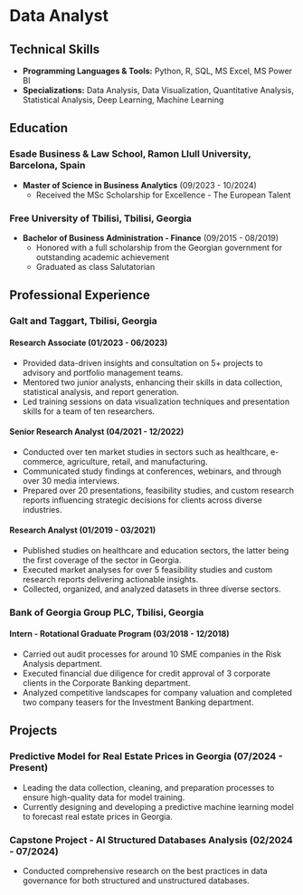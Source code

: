 # Data Analyst

## Technical Skills
- **Programming Languages & Tools:** Python, R, SQL, MS Excel, MS Power BI
- **Specializations:** Data Analysis, Data Visualization, Quantitative Analysis, Statistical Analysis, Deep Learning, Machine Learning

## Education

### Esade Business & Law School, Ramon Llull University, Barcelona, Spain
- **Master of Science in Business Analytics** (09/2023 - 10/2024)
  - Received the MSc Scholarship for Excellence - The European Talent

### Free University of Tbilisi, Tbilisi, Georgia
- **Bachelor of Business Administration - Finance** (09/2015 - 08/2019)
  - Honored with a full scholarship from the Georgian government for outstanding academic achievement
  - Graduated as class Salutatorian

## Professional Experience

### Galt and Taggart, Tbilisi, Georgia

#### Research Associate (01/2023 - 06/2023)
- Provided data-driven insights and consultation on 5+ projects to advisory and portfolio management teams.
- Mentored two junior analysts, enhancing their skills in data collection, statistical analysis, and report generation.
- Led training sessions on data visualization techniques and presentation skills for a team of ten researchers.

#### Senior Research Analyst (04/2021 - 12/2022)
- Conducted over ten market studies in sectors such as healthcare, e-commerce, agriculture, retail, and manufacturing.
- Communicated study findings at conferences, webinars, and through over 30 media interviews.
- Prepared over 20 presentations, feasibility studies, and custom research reports influencing strategic decisions for clients across diverse industries.

#### Research Analyst (01/2019 - 03/2021)
- Published studies on healthcare and education sectors, the latter being the first coverage of the sector in Georgia.
- Executed market analyses for over 5 feasibility studies and custom research reports delivering actionable insights.
- Collected, organized, and analyzed datasets in three diverse sectors.

### Bank of Georgia Group PLC, Tbilisi, Georgia

#### Intern - Rotational Graduate Program (03/2018 - 12/2018)
- Carried out audit processes for around 10 SME companies in the Risk Analysis department.
- Executed financial due diligence for credit approval of 3 corporate clients in the Corporate Banking department.
- Analyzed competitive landscapes for company valuation and completed two company teasers for the Investment Banking department.

## Projects

### Predictive Model for Real Estate Prices in Georgia (07/2024 - Present)
- Leading the data collection, cleaning, and preparation processes to ensure high-quality data for model training.
- Currently designing and developing a predictive machine learning model to forecast real estate prices in Georgia.

### Capstone Project - AI Structured Databases Analysis (02/2024 - 07/2024)
- Conducted comprehensive research on the best practices in data governance for both structured and unstructured databases.

